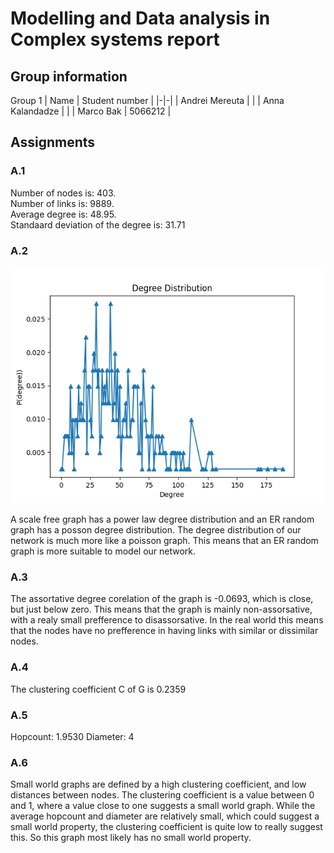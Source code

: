 # Modelling and Data analysis in Complex systems report
## Group information
Group 1
| Name | Student number |
|-|-|
| Andrei  Mereuta |  |
| Anna Kalandadze |  |
| Marco Bak | 5066212 |

## Assignments
### A.1
Number of nodes is: 403. \
Number of links is: 9889. \
Average degree is: 48.95. \
Standaard deviation of the degree is: 31.71

### A.2
![Degree distribution of the network](./a_2.png)

A scale free graph has a power law degree distribution and an ER random graph has a posson degree distribution.
The degree distribution of our network is much more like a poisson graph.
This means that an ER random graph is more suitable to model our network.

### A.3
The assortative degree corelation of the graph is -0.0693, which is close, but just below zero. This means that the graph is mainly non-assorsative, with a realy small prefference to disassorsative.
In the real world this means that the nodes have no prefference in having links with similar or dissimilar nodes. 

### A.4
The clustering coefficient C of G is 0.2359

### A.5
Hopcount: 1.9530
Diameter: 4

### A.6
Small world graphs are defined by a high clustering coefficient, and low distances between nodes. 
The clustering coefficient is a value between 0 and 1, where a value close to one suggests a small world graph.
While the average hopcount and diameter are relatively small, which could suggest a small world property, the clustering coefficient is quite low to really suggest this.
So this graph most likely has no small world property.